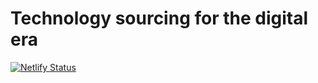 # Technology sourcing for the digital era

[![Netlify Status](https://api.netlify.com/api/v1/badges/1c861033-54b4-4ecd-beb9-41c9620d2a3c/deploy-status)](https://app.netlify.com/sites/techsourcingbook/deploys)